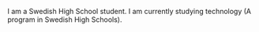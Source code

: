 

I am a Swedish High School student. I am currently studying technology (A program in Swedish High Schools).
